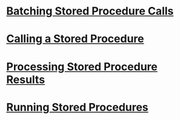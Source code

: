 # [Batching Stored Procedure Calls](batching-stored-procedure-calls.md)
# [Calling a Stored Procedure](calling-a-stored-procedure.md)
# [Processing Stored Procedure Results](processing-stored-procedure-results.md)
# [Running Stored Procedures](running-stored-procedures.md)
